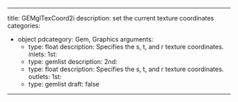 
---
title: GEMglTexCoord2i
description: set the current texture coordinates
categories:
  - object
pdcategory: Gem, Graphics
arguments:
    - type: float
      description: Specifies the s, t, and r texture coordinates.
inlets:
  1st:
    - type: gemlist
      description:
  2nd:
    - type: float
      description: Specifies the s, t, and r texture coordinates.
outlets:
  1st:
    - type: gemlist
draft: false
---

